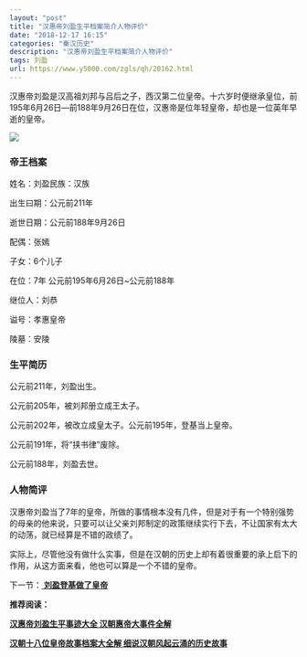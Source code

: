```yaml
---
layout: "post"
title: "汉惠帝刘盈生平档案简介人物评价"
date: "2018-12-17 16:15"
categories: "秦汉历史"
description: "汉惠帝刘盈生平档案简介人物评价"
tags: 刘盈
url: https://www.y5000.com/zgls/qh/20162.html
---
```






汉惠帝刘盈是汉高祖刘邦与吕后之子，西汉第二位皇帝。十六岁时便继承皇位，前195年6月26日—前188年9月26日在位，汉惠帝是位年轻皇帝，却也是一位英年早逝的皇帝。

![](https://img.y5000.com/uploads/allimg/170428/8-1F42Q04524394.jpg)

###  帝王档案

姓名：刘盈民族：汉族

出生曰期：公元前211年

逝世日期：公元前188年9月26日

配偶：张嫣

子女：6个儿子

在位：7年 公元前195年6月26日~公元前188年

继位人：刘恭

谥号：孝惠皇帝

陵墓：安陵

###  生平简历

公元前211年，刘盈出生。

公元前205年，被刘邦册立成王太子。

公元前202年，被改立成皇太子。公元前195年，登基当上皇帝。

公元前191年，将“挟书律”废除。

公元前188年，刘盈去世。

###  人物简评

汉惠帝刘盈当了7年的皇帝，所做的事情根本没有几件，但是对于有一个特别强势的母亲的他来说，只要可以让父亲刘邦制定的政策继续实行下去，不让国家有太大的动荡，就已经算是不错的政绩了。

实际上，尽管他没有做什么实事，但是在汉朝的历史上却有着很重要的承上启下的作用，从这方面来看，他也可以算是一个不错的皇帝。

下一节：[ **刘盈登基做了皇帝**](https://www.y5000.com/zgls/qh/20163.html)

**推荐阅读：**

[**汉惠帝刘盈生平事迹大全 汉朝惠帝大事件全解**](https://www.y5000.com/zgls/qh/20171.html)

[**汉朝十八位皇帝故事档案大全解 细说汉朝风起云涌的历史故事**](https://www.y5000.com/zgls/qh/21041.html)
